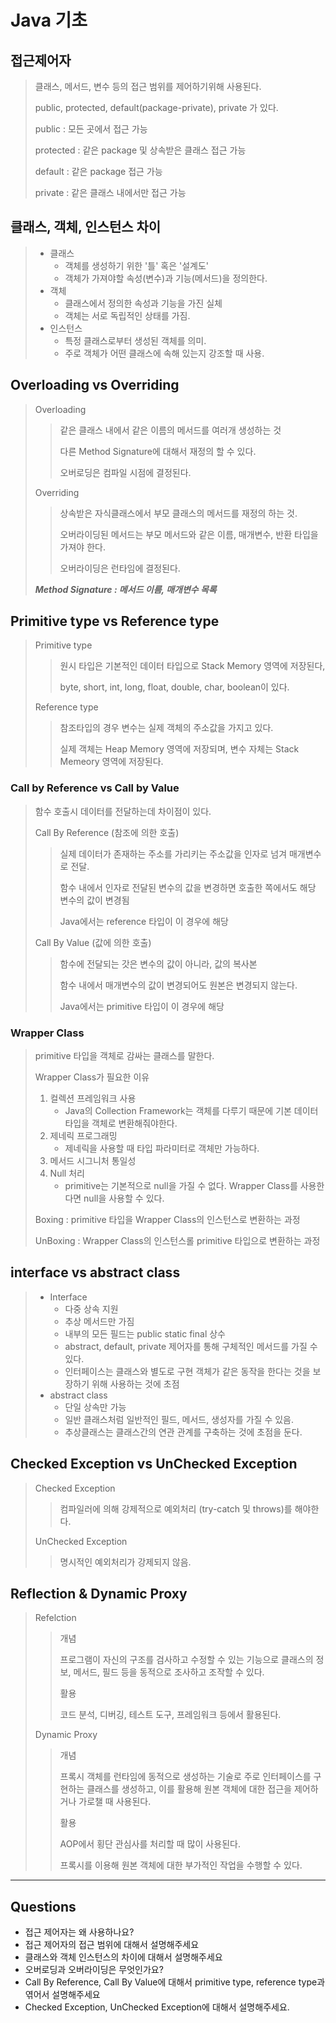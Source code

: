 # Java 기초

## 접근제어자

> 클래스, 메서드, 변수 등의 접근 범위를 제어하기위해 사용된다. 
>
> public, protected, default(package-private), private 가 있다. 
>
> public : 모든 곳에서 접근 가능 
>
> protected : 같은 package 및 상속받은 클래스 접근 가능 
>
> default : 같은 package 접근 가능 
>
> private : 같은 클래스 내에서만 접근 가능 

## 클래스, 객체, 인스턴스 차이

> - 클래스 
>   - 객체를 생성하기 위한 '틀' 혹은 '설계도'
>   - 객체가 가져야할 속성(변수)과 기능(메서드)을 정의한다.
> - 객체 
>   - 클래스에서 정의한 속성과 기능을 가진 실체
>   - 객체는 서로 독립적인 상태를 가짐.
> - 인스턴스 
>   - 특정 클래스로부터 생성된 객체를 의미. 
>   - 주로 객체가 어떤 클래스에 속해 있는지 강조할 때 사용.

## Overloading vs Overriding

> Overloading
>
> > 같은 클래스 내에서 같은 이름의 메서드를 여러개 생성하는 것 
> >
> > 다른 Method Signature에 대해서 재정의 할 수 있다. 
> >
> > 오버로딩은 컴파일 시점에 결정된다.
>
> Overriding
>
> > 상속받은 자식클래스에서 부모 클래스의 메서드를 재정의 하는 것.
> >
> > 오버라이딩된 메서드는 부모 메서드와 같은 이름, 매개변수, 반환 타입을 가져야 한다. 
> >
> > 오버라이딩은 런타임에 결정된다. 
>
> ***Method Signature : 메서드 이름, 매개변수 목록***

## Primitive type vs Reference type

> Primitive type 
>
> > 원시 타입은 기본적인 데이터 타입으로 Stack Memory 영역에 저장된다, 
> >
> > byte, short, int, long, float, double, char, boolean이 있다. 
>
> Reference type 
>
> > 참조타입의 경우 변수는 실제 객체의 주소값을 가지고 있다. 
> >
> > 실제 객체는 Heap Memory 영역에 저장되며, 변수 자체는 Stack Memeory 영역에 저장된다.

### Call by Reference vs Call by Value

> 함수 호출시 데이터를 전달하는데 차이점이 있다. 
>
> Call By Reference (참조에 의한 호출)
>
> > 실제 데이터가 존재하는 주소를 가리키는 주소값을 인자로 넘겨 매개변수로 전달.
> >
> > 함수 내에서 인자로 전달된 변수의 값을 변경하면 호출한 쪽에서도 해당 변수의 값이 변경됨
> >
> > Java에서는 reference 타입이 이 경우에 해당 
>
> Call By Value (값에 의한 호출)
>
> > 함수에 전달되는 갓은 변수의 값이 아니라, 값의 복사본
> >
> > 함수 내에서 매개변수의 값이 변경되어도 원본은 변경되지 않는다. 
> >
> > Java에서는 primitive 타입이 이 경우에 해당 

### Wrapper Class

> primitive 타입을 객체로 감싸는 클래스를 말한다. 
>
> Wrapper Class가 필요한 이유
>
> 1. 컬렉션 프레임워크 사용
>    - Java의 Collection Framework는 객체를 다루기 때문에 기본 데이터 타입을 객체로 변환해줘야한다. 
> 2. 제네릭 프로그래밍
>    - 제네릭을 사용할 때 타입 파라미터로 객체만 가능하다. 
> 3. 메서드 시그니처 통일성
> 4. Null 처리
>    - primitive는 기본적으로 null을 가질 수 없다. Wrapper Class를 사용한다면 null을 사용할 수 있다. 
>
> Boxing : primitive 타입을 Wrapper Class의 인스턴스로 변환하는 과정
>
> UnBoxing : Wrapper Class의 인스턴스롤 primitive 타입으로 변환하는 과정

## interface vs abstract class

> - Interface
>   - 다중 상속 지원 
>   - 추상 메서드만 가짐 
>   - 내부의 모든 필드는 public static final 상수
>   - abstract, default, private 제어자를 통해 구체적인 메서드를 가질 수 있다. 
>   - 인터페이스는 클래스와 별도로 구현 객체가 같은 동작을 한다는 것을 보장하기 위해 사용하는 것에 초점
> - abstract class
>   - 단일 상속만 가능
>   - 일반 클래스처럼 일반적인 필드, 메서드, 생성자를 가질 수 있음. 
>   - 추상클래스는 클래스간의 연관 관계를 구축하는 것에 초점을 둔다. 

## Checked Exception vs UnChecked Exception

> Checked Exception 
>
> > 컴파일러에 의해 강제적으로 예외처리 (try-catch 및 throws)를 해야한다. 
>
> UnChecked Exception 
>
> > 명시적인 예외처리가 강제되지 않음. 

## Reflection & Dynamic Proxy

> Refelction 
>
> > 개념
> >
> > 프로그램이 자신의 구조를 검사하고 수정할 수 있는 기능으로 클래스의 정보, 메서드, 필드 등을 동적으로 조사하고 조작할 수 있다. 
> >
> > 활용
> >
> > 코드 분석, 디버깅, 테스트 도구, 프레임워크 등에서 활용된다. 
>
> Dynamic Proxy 
>
> > 개념
> >
> > 프록시 객체를 런타임에 동적으로 생성하는 기술로 주로 인터페이스를 구현하는 클래스를 생성하고, 이를 활용해 원본 객체에 대한 접근을 제어하거나 가로챌 때 사용된다. 
> >
> > 활용
> >
> > AOP에서 횡단 관심사를 처리할 때 많이 사용된다. 
> >
> > 프록시를 이용해 원본 객체에 대한 부가적인 작업을 수행할 수 있다.



---

## Questions

- 접근 제어자는 왜 사용하나요? 
- 접근 제어자의 접근 범위에 대해서 설명해주세요
- 클래스와 객체 인스턴스의 차이에 대해서 설명해주세요
- 오버로딩과 오버라이딩은 무엇인가요?
- Call By Reference, Call By Value에 대해서 primitive type, reference type과 엮어서 설명해주세요
- Checked Exception, UnChecked Exception에 대해서 설명해주세요.